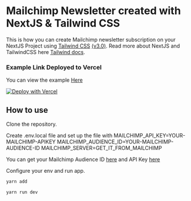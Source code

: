 # Mailchimp Newsletter created with NextJS & Tailwind CSS

This is how you can create Mailchimp newsletter subscription on your NextJS Project using [Tailwind CSS](https://tailwindcss.com/) [(v3.0)](https://tailwindcss.com/blog/tailwindcss-v3). Read more about NextJS and TailwindCSS here [Tailwind docs](https://tailwindcss.com/docs/guides/nextjs).

### Example Link Deployed to Vercel

You can view the example [Here](https://mailchimp-newsletter.vercel.app/)

[![Deploy with Vercel](https://vercel.com/button)](https://vercel.com/new/git/external?repository-url=https://github.com/vercel/next.js/tree/canary/examples/with-tailwindcss&project-name=with-tailwindcss&repository-name=with-tailwindcss)

## How to use

Clone the repository.

Create .env.local file and set up the file with
MAILCHIMP_API_KEY=YOUR-MAILCHIMP-APIKEY
MAILCHIMP_AUDIENCE_ID=YOUR-MAILCHIMP-AUDIENCE-ID
MAILCHIMP_SERVER=GET_IT_FROM_MAILCHIMP

You can get your Mailchimp Audience ID [here](https://mailchimp.com/help/find-audience-id/) and API Key [here](https://mailchimp.com/help/about-api-keys/)

Configure your env and run app.

```bash
yarn add

yarn run dev
```
